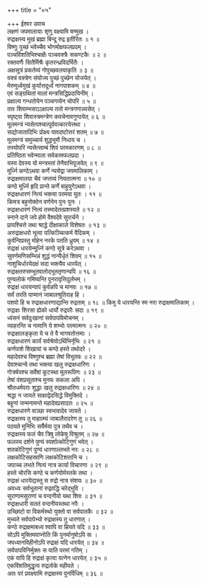 +++
title = "०५"

+++
ईश्वर उवाच  
लक्षणं जपमालायाः शृणु वक्ष्यामि षण्मुख ।  
रुद्राक्षस्य मुखं ब्रह्मा बिन्दू रुद्र इतीरितः ॥ १ ॥  
विष्णुः पुच्छं भवेच्चैव भोगमोक्षफलप्रदम् ।  
पञ्चविंशतिभिश्चाक्षैः पञ्चवक्त्रैः सकण्टकैः ॥ २ ॥  
रक्तवर्णैः सितैर्मिश्रैः कृतरन्ध्रविदर्भितैः ।  
अक्षसूत्रं प्रकर्तव्यं गोपुच्छवलयाकृति ॥ ३ ॥  
वक्त्रं वक्त्रेण संयोज्य पुच्छं पुच्छेन योजयेत् ।  
मेरुमूर्ध्वमुखं कुर्यात्तदूर्ध्वं नागपाशकम् ॥ ४ ॥  
एवं सङ्ग्रथितां मालां मन्त्रसिद्धिप्रदायिनीम् ।  
प्रक्षाल्य गन्धतोयेन पञ्चगव्येन चोपरि ॥ ५ ॥  
ततः शिवाम्भसाऽऽक्षाल्य ततो मन्त्रगणान्न्यसेत् ।  
स्पृष्ट्वा शिवास्त्रमन्त्रेण कवचेनावगुण्ठयेत् ॥ ६ ॥  
मूलमन्त्रं न्यसेत्पश्चात्पूर्ववत्कारयेत्तथा ।  
सद्योजातादिभिः प्रोक्ष्य यावदष्टोत्तरं शतम् ॥ ७ ॥  
मूलमन्त्रं समुच्चार्य शुद्धभूमौ निधाय च ।  
तस्योपरि न्यसेत्साम्बं शिवं परमकारणम् ॥ ८ ॥  
प्रतिष्ठिता भवेन्माला सर्वकामफलप्रदा ।  
यस्य देवस्य यो मन्त्रस्तां तेनैवाभिपूजयेत् ॥ ९ ॥  
मूर्ध्नि कण्ठेऽथवा कर्णे न्यसेद्वा जपमालिकाम् ।  
रुद्राक्षमालया चैवं जप्तव्यं नियतात्मना ॥ १० ॥  
कण्ठे मूर्ध्नि हृदि प्रान्ते कर्णे बाहुयुगेऽथवा ।  
रुद्राक्षधारणं नित्यं भक्त्या परमया युतः । ११ ॥  
किमत्र बहुनोक्तेन वर्णनेन पुनः पुनः ।  
रुद्राक्षधारणं नित्यं तस्मादेतत्प्रशस्यते ॥ १२ ॥  
स्नाने दाने जपे होमे वैश्वदेवे सुरार्चने ।  
प्रायश्चित्ते तथा श्राद्धे दीक्षाकाले विशेषतः ॥ १३ ॥  
अरुद्राक्षधरो भूत्वा यत्किञ्चित्कर्म वैदिकम् ।  
कुर्वन्विप्रस्तु मोहेन नरके पतति ध्रुवम् ॥ १४ ॥  
रुद्राक्षं धारयेन्मूर्ध्नि कण्ठे सूत्रे करेऽथवा ।  
सुवर्णमणिसम्भिन्नं शुद्धं नान्यैर्धृतं शिवम् ॥ १५ ॥  
नाशुचिर्धारयेदक्षं सदा भक्त्यैव धारयेत् ।  
रुद्राक्षतरुसम्भूतवातोद्भूततृणान्यपि ॥ १६ ॥  
पुण्यलोकं गमिष्यन्ति पुनरावृत्तिदुर्लभम् ।  
रुद्राक्षं धारयन्पापं कुर्वन्नपि च मानवः ॥ १७ ॥  
सर्वं तरति पाप्मानं जाबालश्रुतिराह हि ।  
पशवो हि च रुद्राक्षधारणाद्यान्ति रुद्रताम् ॥ १८ ॥
किमु ये धारयन्ति स्म नरा रुद्राक्षमालिकाम् ।  
रुद्राक्षः शिरसा ह्येको धार्यो रुद्रपरैः सदा ॥ १९ ॥  
ध्वंसनं सर्वदुःखानां सर्वपापविमोचनम् ।  
व्याहरन्ति च नामानि ये शम्भोः परमात्मनः ॥ २० ॥  
रुद्राक्षालङ्‌कृता ये च ते वै भागवतोत्तमाः ।  
रुद्राक्षधारणं कार्यं सर्वश्रेयोऽर्थिभिर्नृभिः ॥ २१ ॥  
कर्णपाशे शिखायां च कण्ठे हस्ते तथोदरे ।  
महादेवश्च विष्णुश्च ब्रह्मा तेषां विभूतयः ॥ २२ ॥  
देवाश्चान्ये तथा भक्त्या खलु रुद्राक्षधारिणः ।  
गोत्रर्षयश्च सर्वेषां कूटस्था मूलरूपिणः ॥ २३ ॥  
तेषां वंशप्रसूताश्च मुनयः सकला अपि ।  
श्रौतधर्मपराः शुद्धाः खलु रुद्राक्षधारिणः ॥ २४ ॥  
श्रद्धा न जायते साक्षाद्वेदसिद्धे विमुक्तिदे ।  
बहूनां जन्मनामन्ते महादेवप्रसादतः ॥ २५ ॥  
रुद्राक्षधारणे वाञ्छा स्वभावादेव जायते ।  
रुद्राक्षस्य तु माहात्म्यं जाबालैरादरेण तु ॥ २६ ॥  
पठ्यते मुनिभिः सर्वैर्मया पुत्र तथैव च ।  
रुद्राक्षस्य फलं चैव त्रिषु लोकेषु विश्रुतम् ॥ २७ ॥  
फलस्य दर्शने पुण्यं स्पर्शात्कोटिगुणं भवेत् ।  
शतकोटिगुणं पुण्यं धारणाल्लभते नरः ॥ २८ ॥  
लक्षकोटिसहस्राणि लक्षकोटिशतानि च ।  
जपाच्च लभते नित्यं नात्र कार्या विचारणा ॥ २९ ॥  
हस्ते चोरसि कण्ठे च कर्णयोर्मस्तके तथा ।  
रुद्राक्षं धारयेद्यस्तु स रुद्रो नात्र संशयः ॥ ३० ॥  
अवध्यः सर्वभूतानां रुद्रवद्धि चरेद्‌भुवि ।  
सुराणामसुराणां च वन्दनीयो यथा शिवः ॥ ३१ ॥  
रुद्राक्षधारी सततं वन्दनीयस्तथा नरैः ।  
उच्छिष्टो वा विकर्मस्थो युक्तो वा सर्वपातकैः ॥ ३२ ॥  
मुच्यते सर्वपापेभ्यो रुद्राक्षस्य तु धारणात् ।  
कण्ठे रुद्राक्षमाबध्य श्वापि वा म्रियते यदि ॥ ३३ ॥  
सोऽपि मुक्तिमवाप्नोति किं पुनर्मानुषोऽपि सः ।  
जपध्यानविहीनोऽपि रुद्राक्षं यदि धारयेत् ॥ ३४ ॥  
सर्वपापविनिर्मुक्तः स याति परमां गतिम् ।  
एकं वापि हि रुद्राक्षं कृत्वा यत्नेन धारयेत् ॥ ३५ ॥  
एकविंशतिमुद्धृत्य रुद्रलोके महीयते ।  
अतः परं प्रवक्ष्यामि रुद्राक्षस्य पुनर्विधिम् ॥ ३६ ॥
